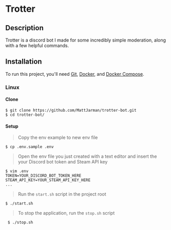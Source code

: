 # Trotter

## Description

 Trotter is a discord bot I made for some incredibly simple moderation, along with a few helpful commands.

## Installation

To run this project, you'll need [Git](https://git-scm.com/downloads), [Docker](https://docs.docker.com/install/), and [Docker Compose](https://docs.docker.com/compose/install/).

### Linux

#### Clone

    $ git clone https://github.com/MattJarman/trotter-bot.git
    $ cd trotter-bot/
    
#### Setup
> Copy the env example to new env file

    $ cp .env.sample .env

> Open the env file you just created with a text editor and insert the your Discord bot token and Steam API key

    $ vim .env
    TOKEN=YOUR_DISCORD_BOT_TOKEN_HERE
    STEAM_API_KEY=YOUR_STEAM_API_KEY_HERE
    ...
 
 > Run the `start.sh` script in the project root
 
    $ ./start.sh
    
 > To stop the application, run the `stop.sh` script
 
     $ ./stop.sh
